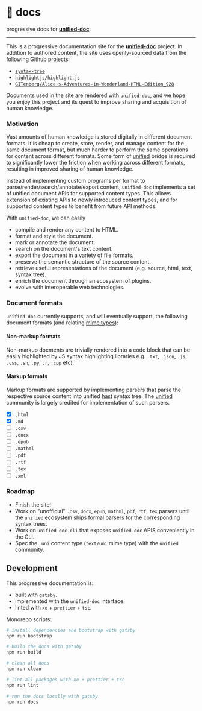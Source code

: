 # 📄 docs
progressive docs for [**unified-doc**][unified-doc].

---

This is a progressive documentation site for the [**unified-doc**][unified-doc] project.  In addition to authored content, the site uses openly-sourced data from the following Github projects:
- [`syntax-tree`][syntax-tree]
- [`highlightjs/highlight.js`][highlightjs]
- [`GITenberg/Alice-s-Adventures-in-Wonderland-HTML-Edition_928`][gitenberg]

Documents used in the site are rendered with `unified-doc`, and we hope you enjoy this project and its quest to improve sharing and acquisition of human knowledge.

### Motivation

Vast amounts of human knowledge is stored digitally in different document formats.  It is cheap to create, store, render, and manage content for the same document format, but much harder to perform the same operations for content across different formats.  Some form of [unified][unified] bridge is required to significantly lower the friction when working across different formats, resulting in improved sharing of human knowledge.

Instead of implementing custom programs per format to parse/render/search/annotate/export content, `unified-doc` implements a set of unified document APIs for supported content types.  This allows extension of existing APIs to newly introduced content types, and for supported content types to benefit from future API methods.

With `unified-doc`, we can easily
- compile and render any content to HTML.
- format and style the document.
- mark or annotate the document.
- search on the document's text content.
- export the document in a variety of file formats.
- preserve the semantic structure of the source content.
- retrieve useful representations of the document (e.g. source, html, text, syntax tree).
- enrich the document through an ecosystem of plugins.
- evolve with interoperable web technologies.

### Document formats

`unified-doc` currently supports, and will eventually support, the following document formats (and relating [mime types][]):

#### Non-markup formats
Non-markup docments are trivially rendered into a code block that can be easily highlighted by JS syntax highlighting libraries e.g. `.txt`, `.json`, `.js`, `.css`, `.sh`, `.py`, `.r`, `.cpp` etc).

#### Markup formats
Markup formats are supported by implementing parsers that parse the respective source content into unified [hast][] syntax tree.  The [unified][] community is largely credited for implementation of such parsers.
- [x] `.html`
- [x] `.md`
- [ ] `.csv`
- [ ] `.docx`
- [ ] `.epub`
- [ ] `.mathml`
- [ ] `.pdf`
- [ ] `.rtf`
- [ ] `.tex`
- [ ] `.xml`

### Roadmap
- Finish the site!
- Work on "unofficial" `.csv`, `docx`, `epub`, `mathml`, `pdf`, `rtf`, `tex` parsers until the `unified` ecosystem ships formal parsers for the corresponding syntax trees.
- Work on `unified-doc-cli` that exposes `unified-doc` APIS conveniently in the CLI.
- Spec the `.uni` content type (`text/uni` mime type) with the `unified` community.


## Development
This progressive documentation is:
- built with `gatsby`.
- implemented with the `unified-doc` interface.
- linted with `xo` + `prettier` + `tsc`.

Monorepo scripts:
```sh
# install dependencies and bootstrap with gatsby
npm run bootstrap

# build the docs with gatsby
npm run build

# clean all docs
npm run clean

# lint all packages with xo + prettier + tsc
npm run lint

# run the docs locally with gatsby
npm run docs
```

<!-- Definitions -->
[gitenberg]: https://github.com/GITenberg/Alice-s-Adventures-in-Wonderland-HTML-Edition_928
[hast]: https://github.com/syntax-tree/hast
[highlightjs]: https://github.com/highlightjs/highlight.js
[mime types]: https://developer.mozilla.org/en-US/docs/Web/HTTP/Basics_of_HTTP/MIME_types/Common_types
[syntax-tree]: https://github.com/syntax-tree
[unified]: https://github.com/unifiedjs
[unified-doc]: https://github.com/unified-doc/unified-doc
